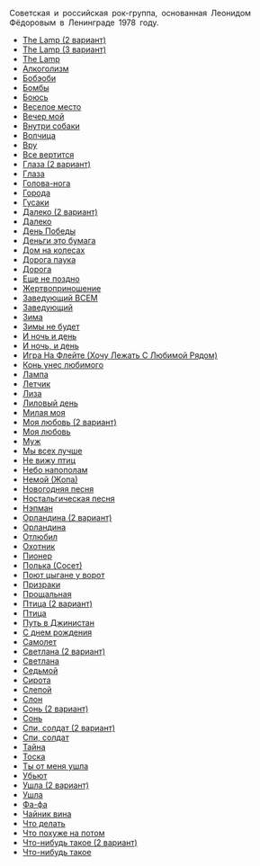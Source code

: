 Cоветская и российская рок-группа, основанная Леонидом Фёдоровым в Ленинграде 1978 году.

* [The Lamp (2 вариант)](The%20Lamp%20(2%20вариант))
* [The Lamp (3 вариант)](The%20Lamp%20(3%20вариант))
* [The Lamp](The%20Lamp)
* [Алкоголизм](Алкоголизм)
* [Бобэоби](Бобэоби)
* [Бомбы](Бомбы)
* [Боюсь](Боюсь)
* [Веселое место](Веселое%20место)
* [Вечер мой](Вечер%20мой)
* [Внутри собаки](Внутри%20собаки)
* [Волчица](Волчица)
* [Вру](Вру)
* [Все вертится](Все%20вертится)
* [Глаза (2 вариант)](Глаза%20(2%20вариант))
* [Глаза](Глаза)
* [Голова-нога](Голова-нога)
* [Города](Города)
* [Гусаки](Гусаки)
* [Далеко (2 вариант)](Далеко%20(2%20вариант))
* [Далеко](Далеко)
* [День Победы](День%20Победы)
* [Деньги это бумага](Деньги%20это%20бумага)
* [Дом на колесах](Дом%20на%20колесах)
* [Дорога паука](Дорога%20паука)
* [Дорога](Дорога)
* [Еще не поздно](Еще%20не%20поздно)
* [Жертвоприношение](Жертвоприношение)
* [Заведующий ВСЕМ](Заведующий%20ВСЕМ)
* [Заведующий](Заведующий)
* [Зима](Зима)
* [Зимы не будет](Зимы%20не%20будет)
* [И ночь и день](И%20ночь%20и%20день)
* [И ночь, и день](И%20ночь,%20и%20день)
* [Игра На Флейте (Хочу Лежать С Любимой Рядом)](Игра%20На%20Флейте%20(Хочу%20Лежать%20С%20Любимой%20Рядом))
* [Конь унес любимого](Конь%20унес%20любимого)
* [Лампа](Лампа)
* [Летчик](Летчик)
* [Лиза](Лиза)
* [Лиловый день](Лиловый%20день)
* [Милая моя](Милая%20моя)
* [Моя любовь (2 вариант)](Моя%20любовь%20(2%20вариант))
* [Моя любовь](Моя%20любовь)
* [Муж](Муж)
* [Мы всех лучше](Мы%20всех%20лучше)
* [Не вижу птиц](Не%20вижу%20птиц)
* [Небо напополам](Небо%20напополам)
* [Немой (Жопа)](Немой%20(Жопа))
* [Новогодняя песня](Новогодняя%20песня)
* [Ностальгическая песня](Ностальгическая%20песня)
* [Нэпман](Нэпман)
* [Орландина (2 вариант)](Орландина%20(2%20вариант))
* [Орландина](Орландина)
* [Отлюбил](Отлюбил)
* [Охотник](Охотник)
* [Пионер](Пионер)
* [Полька (Сосет)](Полька%20(Сосет))
* [Поют цыгане у ворот](Поют%20цыгане%20у%20ворот)
* [Призраки](Призраки)
* [Прощальная](Прощальная)
* [Птица (2 вариант)](Птица%20(2%20вариант))
* [Птица](Птица)
* [Путь в Джинистан](Путь%20в%20Джинистан)
* [С днем рождения](С%20днем%20рождения)
* [Самолет](Самолет)
* [Светлана (2 вариант)](Светлана%20(2%20вариант))
* [Светлана](Светлана)
* [Седьмой](Седьмой)
* [Сирота](Сирота)
* [Слепой](Слепой)
* [Слон](Слон)
* [Сонь (2 вариант)](Сонь%20(2%20вариант))
* [Сонь](Сонь)
* [Спи, солдат (2 вариант)](Спи,%20солдат%20(2%20вариант))
* [Спи, солдат](Спи,%20солдат)
* [Тайна](Тайна)
* [Тоска](Тоска)
* [Ты от меня ушла](Ты%20от%20меня%20ушла)
* [Убьют](Убьют)
* [Ушла (2 вариант)](Ушла%20(2%20вариант))
* [Ушла](Ушла)
* [Фа-фа](Фа-фа)
* [Чайник вина](Чайник%20вина)
* [Что делать](Что%20делать)
* [Что похуже на потом](Что%20похуже%20на%20потом)
* [Что-нибудь такое (2 вариант)](Что-нибудь%20такое%20(2%20вариант))
* [Что-нибудь такое](Что-нибудь%20такое)